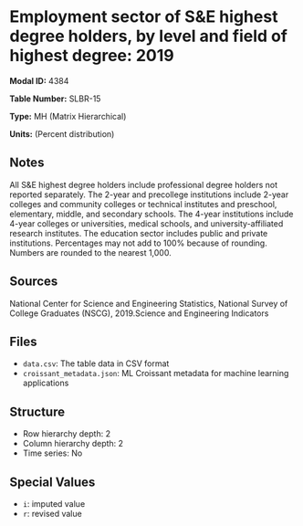 # Employment sector of S&E highest degree holders, by level and field of highest degree: 2019

**Modal ID:** 4384

**Table Number:** SLBR-15

**Type:** MH (Matrix Hierarchical)

**Units:** (Percent distribution)

## Notes

All S&E highest degree holders include professional degree holders not reported separately. The 2-year and precollege institutions include 2-year colleges and community colleges or technical institutes and preschool, elementary, middle, and secondary schools. The 4-year institutions include 4-year colleges or universities, medical schools, and university-affiliated research institutes. The education sector includes public and private institutions. Percentages may not add to 100% because of rounding. Numbers are rounded to the nearest 1,000.

## Sources

National Center for Science and Engineering Statistics, National Survey of College Graduates (NSCG), 2019.Science and Engineering Indicators

## Files

- `data.csv`: The table data in CSV format
- `croissant_metadata.json`: ML Croissant metadata for machine learning applications

## Structure

- Row hierarchy depth: 2
- Column hierarchy depth: 2
- Time series: No

## Special Values

- `i`: imputed value
- `r`: revised value
